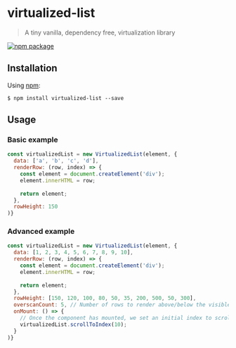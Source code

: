 # virtualized-list
> A tiny vanilla, dependency free, virtualization library

[![npm package][npm-badge]][npm]

Installation
------------

Using [npm](https://www.npmjs.com/package/virtualized-list):

	$ npm install virtualized-list --save
	
Usage
------------
### Basic example
```js
const virtualizedList = new VirtualizedList(element, {
  data: ['a', 'b', 'c', 'd'],
  renderRow: (row, index) => {
  	const element = document.createElement('div');
  	element.innerHTML = row;
  	
  	return element;
  },
  rowHeight: 150
)}
```

### Advanced example
```js
const virtualizedList = new VirtualizedList(element, {
  data: [1, 2, 3, 4, 5, 6, 7, 8, 9, 10],
  renderRow: (row, index) => {
  	const element = document.createElement('div');
  	element.innerHTML = row;
  	
  	return element;
  },
  rowHeight: [150, 120, 100, 80, 50, 35, 200, 500, 50, 300],
  overscanCount: 5, // Number of rows to render above/below the visible rows.
  onMount: () => {
  	// Once the component has mounted, we set an initial index to scrollTo
  	virtualizedList.scrollToIndex(10);
  }
)}
```

[npm-badge]: https://img.shields.io/npm/v/virtualized-list.svg
[npm]: https://www.npmjs.org/package/virtualized-list
